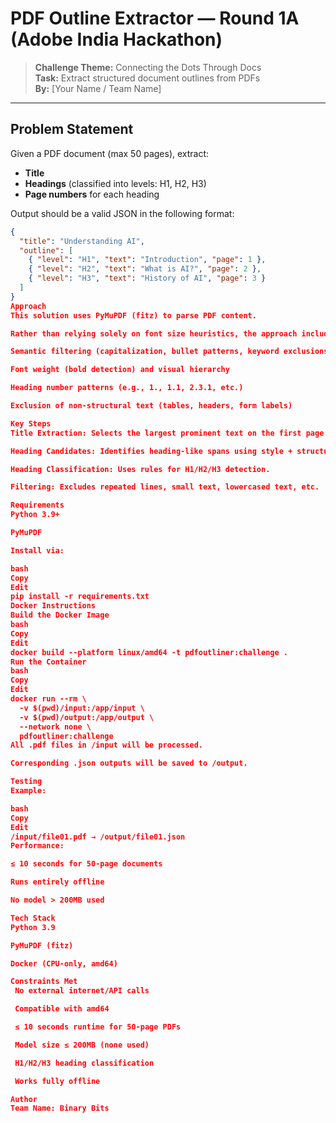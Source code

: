 #  PDF Outline Extractor — Round 1A (Adobe India Hackathon)

> **Challenge Theme:** Connecting the Dots Through Docs  
> **Task:** Extract structured document outlines from PDFs  
> **By:** [Your Name / Team Name]

---

##  Problem Statement

Given a PDF document (max 50 pages), extract:
- **Title**
- **Headings** (classified into levels: H1, H2, H3)
- **Page numbers** for each heading

Output should be a valid JSON in the following format:
```json
{
  "title": "Understanding AI",
  "outline": [
    { "level": "H1", "text": "Introduction", "page": 1 },
    { "level": "H2", "text": "What is AI?", "page": 2 },
    { "level": "H3", "text": "History of AI", "page": 3 }
  ]
}
Approach
This solution uses PyMuPDF (fitz) to parse PDF content.

Rather than relying solely on font size heuristics, the approach includes:

Semantic filtering (capitalization, bullet patterns, keyword exclusions)

Font weight (bold detection) and visual hierarchy

Heading number patterns (e.g., 1., 1.1, 2.3.1, etc.)

Exclusion of non-structural text (tables, headers, form labels)

Key Steps
Title Extraction: Selects the largest prominent text on the first page.

Heading Candidates: Identifies heading-like spans using style + structure.

Heading Classification: Uses rules for H1/H2/H3 detection.

Filtering: Excludes repeated lines, small text, lowercased text, etc.

Requirements
Python 3.9+

PyMuPDF

Install via:

bash
Copy
Edit
pip install -r requirements.txt
Docker Instructions
Build the Docker Image
bash
Copy
Edit
docker build --platform linux/amd64 -t pdfoutliner:challenge .
Run the Container
bash
Copy
Edit
docker run --rm \
  -v $(pwd)/input:/app/input \
  -v $(pwd)/output:/app/output \
  --network none \
  pdfoutliner:challenge
All .pdf files in /input will be processed.

Corresponding .json outputs will be saved to /output.

Testing
Example:

bash
Copy
Edit
/input/file01.pdf → /output/file01.json
Performance:

≤ 10 seconds for 50-page documents

Runs entirely offline

No model > 200MB used

Tech Stack
Python 3.9

PyMuPDF (fitz)

Docker (CPU-only, amd64)

Constraints Met
 No external internet/API calls

 Compatible with amd64

 ≤ 10 seconds runtime for 50-page PDFs

 Model size ≤ 200MB (none used)

 H1/H2/H3 heading classification

 Works fully offline

Author
Team Name: Binary Bits
